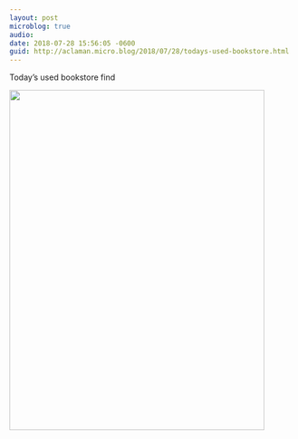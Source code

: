 ```yaml
---
layout: post
microblog: true
audio: 
date: 2018-07-28 15:56:05 -0600
guid: http://aclaman.micro.blog/2018/07/28/todays-used-bookstore.html
---
```

Today’s used bookstore find

<img src="http://micro.alexclaman.com/uploads/2018/4d36171cc4.jpg" width="450" height="600" />
